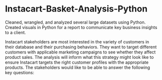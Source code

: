 # Instacart-Basket-Analysis-Python
Cleaned, wrangled, and analyzed several large datasets using Python. Created visuals in Python for a report to communicate key business insights to a client.

Instacart stakeholders are most interested in the variety of customers in their database and their purchasing behaviors. They want to target different customers with applicable marketing campaigns to see whether they affect product sales. The analysis will inform what this strategy might look like to ensure Instacart targets the right customer profiles with the appropriate products. The stakeholders would like to be able to answer the following key questions:
